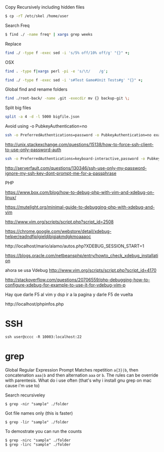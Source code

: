 Copy Recursively including hidden files
```bash
$ cp -rT /etc/skel /home/user
```


Search Freq
```bash
$ find ./ -name freq* | xargs grep weeks
```

Replace

```bash
find ./ -type f -exec sed -i 's/5% off/10% off/g' "{}" +;
```

OSX
```bash
find . -type f|xargs perl -pi -e 's/\t/    /g';
```


```bash
find ./ -type f -exec sed -i 's#Test Game#Unit Tests#g' "{}" +;
```

Global find and rename folders
```bash
find ./root-back/ -name .git -execdir mv {} backup-git \;
```

Split big files
```bash
split -a 4 -d -l 5000 bigfile.json
```

Avoid using -o PubkeyAuthentication=no

```bash
ssh -o PreferredAuthentications=password -o PubkeyAuthentication=no example.com
```

http://unix.stackexchange.com/questions/15138/how-to-force-ssh-client-to-use-only-password-auth


```bash
ssh -o PreferredAuthentications=keyboard-interactive,password -o PubkeyAuthentication=no root@cortezcristian.com
```

http://serverfault.com/questions/130346/ssh-use-only-my-password-ignore-my-ssh-key-dont-prompt-me-for-a-passphrase


PHP




https://www.box.com/blog/how-to-debug-php-with-vim-and-xdebug-on-linux/

https://mutelight.org/minimal-guide-to-debugging-php-with-xdebug-and-vim



http://www.vim.org/scripts/script.php?script_id=2508


https://chrome.google.com/webstore/detail/xdebug-helper/eadndfjplgieldjbigjakmdgkmoaaaoc


http://localhost/mario/alamo/autos.php?XDEBUG_SESSION_START=1

https://blogs.oracle.com/netbeansphp/entry/howto_check_xdebug_installation



ahora se usa Vdebug
http://www.vim.org/scripts/script.php?script_id=4170

http://stackoverflow.com/questions/20706559/php-debugging-how-to-configure-xdebug-for-example-to-use-it-for-vdebug-vim-p

Hay que darle F5 al vim y dsp ir a la pagina y darle F5 de vuelta

http://localhost/phpinfos.php


# SSH

```
ssh user@cccc -R 10003:localhost:22
```

# grep

Global Regular Expression Prompt
Matches repetition `a{3}|b`, then concatenation `aaa|b` and then alternation
`aaa` or `b`. The rules can be override with parentesis. What do i use often (that's why i install gnu grep on mac cause i'm use to)

Search recursiveley
```
$ grep -nir "sample" ./folder
```

Got file names only (this is faster)
```
$ grep -lir "sample" ./folder
```

To demostrate you can run the counts
```
$ grep -nirc "sample" ./folder
$ grep -lirc "sample" ./folder
```


